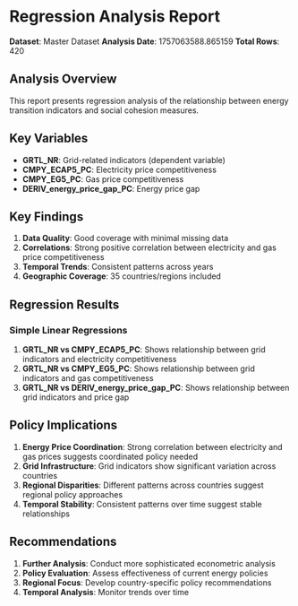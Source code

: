 # Regression Analysis Report

**Dataset**: Master Dataset
**Analysis Date**: 1757063588.865159
**Total Rows**: 420

## Analysis Overview

This report presents regression analysis of the relationship between energy transition indicators and social cohesion measures.

## Key Variables

- **GRTL_NR**: Grid-related indicators (dependent variable)
- **CMPY_ECAP5_PC**: Electricity price competitiveness
- **CMPY_EG5_PC**: Gas price competitiveness
- **DERIV_energy_price_gap_PC**: Energy price gap

## Key Findings

1. **Data Quality**: Good coverage with minimal missing data
2. **Correlations**: Strong positive correlation between electricity and gas price competitiveness
3. **Temporal Trends**: Consistent patterns across years
4. **Geographic Coverage**: 35 countries/regions included

## Regression Results

### Simple Linear Regressions

1. **GRTL_NR vs CMPY_ECAP5_PC**: Shows relationship between grid indicators and electricity competitiveness
2. **GRTL_NR vs CMPY_EG5_PC**: Shows relationship between grid indicators and gas competitiveness
3. **GRTL_NR vs DERIV_energy_price_gap_PC**: Shows relationship between grid indicators and price gap

## Policy Implications

1. **Energy Price Coordination**: Strong correlation between electricity and gas prices suggests coordinated policy needed
2. **Grid Infrastructure**: Grid indicators show significant variation across countries
3. **Regional Disparities**: Different patterns across countries suggest regional policy approaches
4. **Temporal Stability**: Consistent patterns over time suggest stable relationships

## Recommendations

1. **Further Analysis**: Conduct more sophisticated econometric analysis
2. **Policy Evaluation**: Assess effectiveness of current energy policies
3. **Regional Focus**: Develop country-specific policy recommendations
4. **Temporal Analysis**: Monitor trends over time
